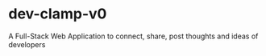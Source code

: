 # dev-clamp-v0
A Full-Stack Web Application to connect, share, post thoughts and ideas of developers
